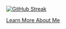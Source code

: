 [![GitHub Streak](https://streak-stats.demolab.com/?user=idugan100)](https://git.io/streak-stats)

[Learn More About Me](https://isaacdugan.space)


